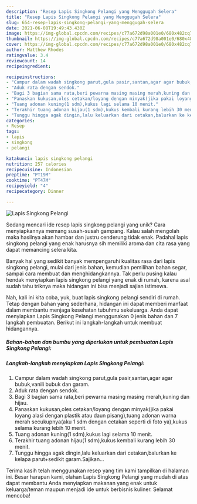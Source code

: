 ```yaml
---
description: "Resep Lapis Singkong Pelangi yang Menggugah Selera"
title: "Resep Lapis Singkong Pelangi yang Menggugah Selera"
slug: 654-resep-lapis-singkong-pelangi-yang-menggugah-selera
date: 2021-06-08T19:49:43.430Z
image: https://img-global.cpcdn.com/recipes/c77a672d98a001e0/680x482cq70/lapis-singkong-pelangi-foto-resep-utama.jpg
thumbnail: https://img-global.cpcdn.com/recipes/c77a672d98a001e0/680x482cq70/lapis-singkong-pelangi-foto-resep-utama.jpg
cover: https://img-global.cpcdn.com/recipes/c77a672d98a001e0/680x482cq70/lapis-singkong-pelangi-foto-resep-utama.jpg
author: Matthew Rhodes
ratingvalue: 3.4
reviewcount: 14
recipeingredient:

recipeinstructions:
- "Campur dalam wadah singkong parut,gula pasir,santan,agar agar bubuk,vanili bubuk dan garam."
- "Aduk rata dengan sendok."
- "Bagi 3 bagian sama rata,beri pewarna masing masing merah,kuning dan hijau."
- "Panaskan kukusan,oles cetakan/loyang dengan minyak(jika pakai loyang alasi dengan plastik atau daun pisang),tuang adonan warna merah secukupnya(aku 1 sdm dengan cetakan seperti di foto ya),kukus selama kurang lebih 10 menit."
- "Tuang adonan kuning(1 sdm),kukus lagi selama 10 menit."
- "Terakhir tuang adonan hijau(1 sdm),kukus kembali kurang lebih 30 menit."
- "Tunggu hingga agak dingin,lalu keluarkan dari cetakan,balurkan ke kelapa parut+sedikit garam.Sajikan..."
categories:
- Resep
tags:
- lapis
- singkong
- pelangi

katakunci: lapis singkong pelangi 
nutrition: 257 calories
recipecuisine: Indonesian
preptime: "PT19M"
cooktime: "PT47M"
recipeyield: "4"
recipecategory: Dinner

---
```



![Lapis Singkong Pelangi](https://img-global.cpcdn.com/recipes/c77a672d98a001e0/680x482cq70/lapis-singkong-pelangi-foto-resep-utama.jpg)

Sedang mencari ide resep lapis singkong pelangi yang unik? Cara menyiapkannya memang susah-susah gampang. Kalau salah mengolah maka hasilnya akan hambar dan justru cenderung tidak enak. Padahal lapis singkong pelangi yang enak harusnya sih memiliki aroma dan cita rasa yang dapat memancing selera kita.

Banyak hal yang sedikit banyak mempengaruhi kualitas rasa dari lapis singkong pelangi, mulai dari jenis bahan, kemudian pemilihan bahan segar, sampai cara membuat dan menghidangkannya. Tak perlu pusing kalau hendak menyiapkan lapis singkong pelangi yang enak di rumah, karena asal sudah tahu triknya maka hidangan ini bisa menjadi sajian istimewa.




Nah, kali ini kita coba, yuk, buat lapis singkong pelangi sendiri di rumah. Tetap dengan bahan yang sederhana, hidangan ini dapat memberi manfaat dalam membantu menjaga kesehatan tubuhmu sekeluarga. Anda dapat menyiapkan Lapis Singkong Pelangi menggunakan 0 jenis bahan dan 7 langkah pembuatan. Berikut ini langkah-langkah untuk membuat hidangannya.

<!--inarticleads1-->

##### Bahan-bahan dan bumbu yang diperlukan untuk pembuatan Lapis Singkong Pelangi:





<!--inarticleads2-->

##### Langkah-langkah menyiapkan Lapis Singkong Pelangi:

1. Campur dalam wadah singkong parut,gula pasir,santan,agar agar bubuk,vanili bubuk dan garam.
1. Aduk rata dengan sendok.
1. Bagi 3 bagian sama rata,beri pewarna masing masing merah,kuning dan hijau.
1. Panaskan kukusan,oles cetakan/loyang dengan minyak(jika pakai loyang alasi dengan plastik atau daun pisang),tuang adonan warna merah secukupnya(aku 1 sdm dengan cetakan seperti di foto ya),kukus selama kurang lebih 10 menit.
1. Tuang adonan kuning(1 sdm),kukus lagi selama 10 menit.
1. Terakhir tuang adonan hijau(1 sdm),kukus kembali kurang lebih 30 menit.
1. Tunggu hingga agak dingin,lalu keluarkan dari cetakan,balurkan ke kelapa parut+sedikit garam.Sajikan...




Terima kasih telah menggunakan resep yang tim kami tampilkan di halaman ini. Besar harapan kami, olahan Lapis Singkong Pelangi yang mudah di atas dapat membantu Anda menyiapkan makanan yang enak untuk keluarga/teman maupun menjadi ide untuk berbisnis kuliner. Selamat mencoba!
